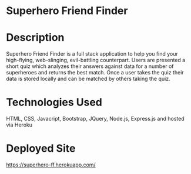 # Superhero Friend Finder

# Description

Superhero Friend Finder is a full stack application to help you find your high-flying, web-slinging, evil-battling counterpart.  Users are presented a short quiz which analyzes their answers against data for a number of superheroes and returns the best match.  Once a user takes the quiz their data is stored locally and can be matched by others taking the quiz.

# Technologies Used

HTML, CSS, Javacript, Bootstrap, JQuery, Node.js, Express.js and hosted via Heroku

# Deployed Site

https://superhero-ff.herokuapp.com/
